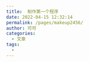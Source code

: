 ```yaml
---
title:  制作第一个程序
date: 2022-04-15 12:32:14
permalink: /pages/makeup2456/
author: 可可
categories:
  - 文章
tags:
  - 
---
```


